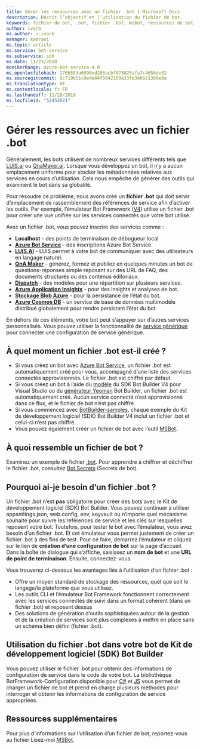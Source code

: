 ```yaml
---
title: Gérer les ressources avec un fichier .bot | Microsoft Docs
description: Décrit l’objectif et l’utilisation du fichier de bot.
keywords: fichier de bot, .bot, fichier .bot, msbot, ressources de bot, gérer les ressources de bot
author: ivorb
ms.author: v-ivorb
manager: kamrani
ms.topic: article
ms.service: bot-service
ms.subservice: sdk
ms.date: 11/23/2018
monikerRange: azure-bot-service-4.0
ms.openlocfilehash: 276b553a6990ed286acbf073825afa7c4656de32
ms.sourcegitcommit: 6c719b51c9e4e84f5642100a33fe346b21360e8a
ms.translationtype: HT
ms.contentlocale: fr-FR
ms.lasthandoff: 11/28/2018
ms.locfileid: "52452021"
---
```

# <a name="manage-resources-with-a-bot-file"></a>Gérer les ressources avec un fichier .bot

Généralement, les bots utilisent de nombreux services différents tels que [LUIS.ai](https://luis.ai) ou [QnaMaker.ai](https://qnamaker.ai). Lorsque vous développez un bot, il n’y a aucun emplacement uniforme pour stocker les métadonnées relatives aux services en cours d’utilisation.  Cela nous empêche de générer des outils qui examinent le bot dans sa globalité.

Pour résoudre ce problème, nous avons créé un **fichier .bot** qui doit servir d’emplacement de rassemblement des références de service afin d’activer les outils.  Par exemple, l’émulateur Bot Framework ([V4](https://aka.ms/Emulator-wiki-getting-started)) utilise un fichier .bot pour créer une vue unifiée sur les services connectés que votre bot utilise.  

Avec un fichier .bot, vous pouvez inscrire des services comme :

* **Localhost** - des points de terminaison de débogueur local
* [**Azure Bot Service**](https://azure.microsoft.com/en-us/services/bot-service/) - des inscriptions Azure Bot Service.
* [**LUIS.AI**](https://www.luis.ai/) - LUIS permet à votre bot de communiquer avec des utilisateurs en langage naturel. 
* [**QnA Maker**](https://qnamaker.ai/) - générez, formez et publiez en quelques minutes un bot de questions-réponses simple reposant sur des URL de FAQ, des documents structurés ou des contenus éditoriaux.
* [**Dispatch**](https://github.com/Microsoft/botbuilder-tools/tree/master/Dispatch) - des modèles pour une répartition sur plusieurs services.
* [**Azure Application Insights**](https://azure.microsoft.com/en-us/services/application-insights/) - pour des insights et analyses de bot.
* [**Stockage Blob Azure**](https://azure.microsoft.com/en-us/services/storage/blobs/) - pour la persistance de l’état du bot. 
* [**Azure Cosmos DB**](https://azure.microsoft.com/en-us/services/cosmos-db/) - un service de base de données multimodèle distribué globalement pour rendre persistant l’état du bot.

En dehors de ces éléments, votre bot peut s’appuyer sur d’autres services personnalisés. Vous pouvez utiliser la fonctionnalité de [service générique](https://github.com/Microsoft/botbuilder-tools/blob/master/packages/MSBot/docs/add-services.md) pour connecter une configuration de service générique.

## <a name="when-is-a-bot-file-created"></a>À quel moment un fichier .bot est-il créé ? 
- Si vous créez un bot avec [Azure Bot Service](https://ms.portal.azure.com/#blade/Microsoft_Azure_Marketplace/GalleryResultsListBlade/selectedSubMenuItemId/%7B%22menuItemId%22%3A%22gallery%2FCognitiveServices_MP%2FBotService%22%2C%22resourceGroupId%22%3A%22%22%2C%22resourceGroupLocation%22%3A%22%22%2C%22dontDiscardJourney%22%3Afalse%2C%22launchingContext%22%3A%7B%22source%22%3A%5B%22GalleryFeaturedMenuItemPart%22%5D%2C%22menuItemId%22%3A%22CognitiveServices_MP%22%2C%22subMenuItemId%22%3A%22BotService%22%7D%7D), un fichier .bot est automatiquement créé pour vous, accompagné d’une liste des services connectés approvisionnés. Le fichier .bot est chiffré par défaut.
- Si vous créez un bot à l’aide du [modèle](https://marketplace.visualstudio.com/items?itemName=BotBuilder.botbuilderv4) du SDK Bot Builder V4 pour Visual Studio ou du [générateur Yeoman](https://www.npmjs.com/package/generator-botbuilder) Bot Builder, un fichier .bot est automatiquement créé. Aucun service connecté n’est approvisionné dans ce flux, et le fichier de bot n’est pas chiffré.
- Si vous commencez avec [BotBuilder-samples](https://github.com/Microsoft/botbuilder-samples), chaque exemple du Kit de développement logiciel (SDK) Bot Builder V4 inclut un fichier .bot et celui-ci n’est pas chiffré. 
- Vous pouvez également créer un fichier de bot avec l’outil [MSBot](https://github.com/Microsoft/botbuilder-tools/blob/master/packages/MSBot/README.md).

## <a name="what-does-a-bot-file-look-like"></a>À quoi ressemble un fichier de bot ? 
Examinez un exemple de fichier [.bot](https://github.com/Microsoft/botbuilder-tools/blob/master/packages/MSBot/docs/sample-bot-file.json).
Pour apprendre à chiffrer et déchiffrer le fichier .bot, consultez [Bot Secrets](https://github.com/Microsoft/botbuilder-tools/blob/master/packages/MSBot/docs/bot-file-encryption.md) (Secrets de bot).

## <a name="why-do-i-need-a-bot-file"></a>Pourquoi ai-je besoin d’un fichier .bot ?
Un fichier .bot n’est **pas** obligatoire pour créer des bots avec le Kit de développement logiciel (SDK) Bot Builder. Vous pouvez continuer à utiliser appsettings.json, web.config, env, keyvault ou n’importe quel mécanisme souhaité pour suivre les références de service et les clés sur lesquelles reposent votre bot. Toutefois, pour tester le bot avec l’émulateur, vous avez besoin d’un fichier .bot. Et cet émulateur vous permet justement de créer un fichier .bot à des fins de test. Pour ce faire, démarrez l’émulateur et cliquez sur le lien de **création d’une configuration de bot** sur la page d’accueil. Dans la boîte de dialogue qui s’affiche, saisissez un **nom de bot** et une **URL de point de terminaison**. Ensuite, connectez-vous.

Vous trouverez ci-dessous les avantages liés à l’utilisation d’un fichier .bot :
- Offre un moyen standard de stockage des ressources, quel que soit le langage/la plateforme que vous utilisez.   
- Les outils CLI et l’émulateur Bot Framework fonctionnent correctement avec les services connectés de suivi dans un format cohérent (dans un fichier .bot) et reposent dessus 
- Des solutions de génération d’outils sophistiquées autour de la gestion et de la création de services sont plus complexes à mettre en place sans un schéma bien défini (fichier .bot).  

## <a name="using-bot-file-in-your-bot-builder-sdk-bot"></a>Utilisation du fichier .bot dans votre bot de Kit de développement logiciel (SDK) Bot Builder
Vous pouvez utiliser le fichier .bot pour obtenir des informations de configuration de service dans le code de votre bot. La bibliothèque BotFramework-Configuration disponible pour [C#](https://www.nuget.org/packages/Microsoft.Bot.Configuration) et [JS](https://www.npmjs.com/package/botframework-config) vous permet de charger un fichier de bot et prend en charge plusieurs méthodes pour interroger et obtenir les informations de configuration de service appropriées.

## <a name="additional-resources"></a>Ressources supplémentaires
Pour plus d’informations sur l’utilisation d’un fichier de bot, reportez-vous au fichier Lisez-moi [MSBot](https://github.com/Microsoft/botbuilder-tools/blob/master/packages/MSBot/README.md).
